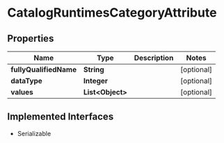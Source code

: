 

# CatalogRuntimesCategoryAttribute


## Properties

| Name | Type | Description | Notes |
|------------ | ------------- | ------------- | -------------|
|**fullyQualifiedName** | **String** |  |  [optional] |
|**dataType** | **Integer** |  |  [optional] |
|**values** | **List&lt;Object&gt;** |  |  [optional] |


## Implemented Interfaces

* Serializable


